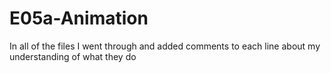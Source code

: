 # E05a-Animation

In all of the files I went through and added comments to each line about my understanding of what they do